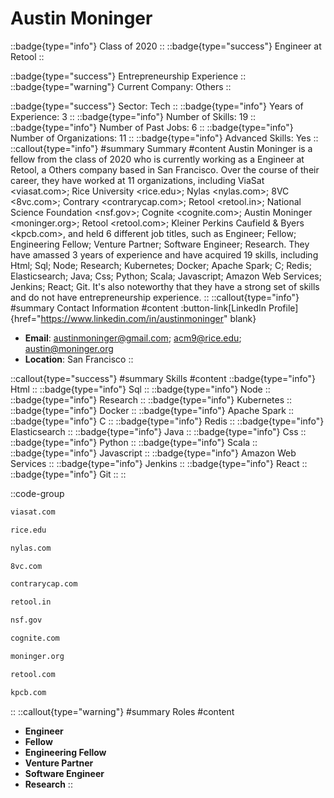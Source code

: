 # Austin Moninger
::badge{type="info"}
Class of 2020
::
::badge{type="success"}
Engineer at Retool
::

::badge{type="success"}
Entrepreneurship Experience
::
::badge{type="warning"}
Current Company: Others
::

::badge{type="success"}
Sector: Tech
::
::badge{type="info"}
Years of Experience: 3
::
::badge{type="info"}
Number of Skills: 19
::
::badge{type="info"}
Number of Past Jobs: 6
::
::badge{type="info"}
Number of Organizations: 11
::
::badge{type="info"}
Advanced Skills: Yes
::
::callout{type="info"}
#summary
Summary
#content
Austin Moninger is a fellow from the class of 2020 who is currently working as a Engineer at Retool, a Others company based in San Francisco. Over the course of their career, they have worked at 11 organizations, including ViaSat <viasat.com>; Rice University <rice.edu>; Nylas <nylas.com>; 8VC <8vc.com>; Contrary <contrarycap.com>; Retool <retool.in>; National Science Foundation <nsf.gov>; Cognite <cognite.com>; Austin Moninger <moninger.org>; Retool <retool.com>; Kleiner Perkins Caufield & Byers <kpcb.com>, and held 6 different job titles, such as Engineer; Fellow; Engineering Fellow; Venture Partner; Software Engineer; Research. They have amassed 3 years of experience and have acquired 19 skills, including Html; Sql; Node; Research; Kubernetes; Docker; Apache Spark; C; Redis; Elasticsearch; Java; Css; Python; Scala; Javascript; Amazon Web Services; Jenkins; React; Git. It's also noteworthy that they have a strong set of skills and do not have entrepreneurship experience.
::
::callout{type="info"}
#summary
Contact Information
#content
:button-link[LinkedIn Profile]{href="https://www.linkedin.com/in/austinmoninger" blank}
- **Email**: austinmoninger@gmail.com; acm9@rice.edu; austin@moninger.org
- **Location**: San Francisco
::

::callout{type="success"}
#summary
Skills
#content
::badge{type="info"}
Html
::
::badge{type="info"}
Sql
::
::badge{type="info"}
Node
::
::badge{type="info"}
Research
::
::badge{type="info"}
Kubernetes
::
::badge{type="info"}
Docker
::
::badge{type="info"}
Apache Spark
::
::badge{type="info"}
C
::
::badge{type="info"}
Redis
::
::badge{type="info"}
Elasticsearch
::
::badge{type="info"}
Java
::
::badge{type="info"}
Css
::
::badge{type="info"}
Python
::
::badge{type="info"}
Scala
::
::badge{type="info"}
Javascript
::
::badge{type="info"}
Amazon Web Services
::
::badge{type="info"}
Jenkins
::
::badge{type="info"}
React
::
::badge{type="info"}
Git
::
::

::code-group
```bash [ViaSat]
viasat.com
```
```bash [Rice University]
rice.edu
```
```bash [Nylas]
nylas.com
```
```bash [8VC]
8vc.com
```
```bash [Contrary]
contrarycap.com
```
```bash [Retool]
retool.in
```
```bash [National Science Foundation]
nsf.gov
```
```bash [Cognite]
cognite.com
```
```bash [Austin Moninger]
moninger.org
```
```bash [Retool]
retool.com
```
```bash [Kleiner Perkins Caufield & Byers]
kpcb.com
```
::
::callout{type="warning"}
#summary
Roles
#content
- **Engineer**
- **Fellow**
- **Engineering Fellow**
- **Venture Partner**
- **Software Engineer**
- **Research**
::

